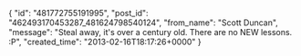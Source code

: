  {
   "id": "481772755191995",
   "post_id": "462493170453287_481624798540124",
   "from_name": "Scott Duncan",
   "message": "Steal away, it's over a century old. There are no NEW lessons. :P",
   "created_time": "2013-02-16T18:17:26+0000"
 }
